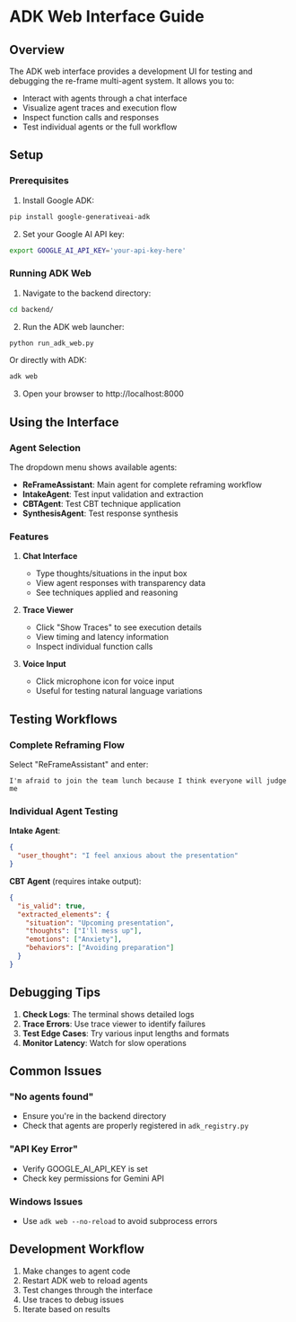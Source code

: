 # ADK Web Interface Guide

## Overview

The ADK web interface provides a development UI for testing and debugging the re-frame multi-agent system. It allows you to:

- Interact with agents through a chat interface
- Visualize agent traces and execution flow
- Inspect function calls and responses
- Test individual agents or the full workflow

## Setup

### Prerequisites

1. Install Google ADK:
```bash
pip install google-generativeai-adk
```

2. Set your Google AI API key:
```bash
export GOOGLE_AI_API_KEY='your-api-key-here'
```

### Running ADK Web

1. Navigate to the backend directory:
```bash
cd backend/
```

2. Run the ADK web launcher:
```bash
python run_adk_web.py
```

Or directly with ADK:
```bash
adk web
```

3. Open your browser to http://localhost:8000

## Using the Interface

### Agent Selection

The dropdown menu shows available agents:
- **ReFrameAssistant**: Main agent for complete reframing workflow
- **IntakeAgent**: Test input validation and extraction
- **CBTAgent**: Test CBT technique application  
- **SynthesisAgent**: Test response synthesis

### Features

1. **Chat Interface**
   - Type thoughts/situations in the input box
   - View agent responses with transparency data
   - See techniques applied and reasoning

2. **Trace Viewer**
   - Click "Show Traces" to see execution details
   - View timing and latency information
   - Inspect individual function calls

3. **Voice Input**
   - Click microphone icon for voice input
   - Useful for testing natural language variations

## Testing Workflows

### Complete Reframing Flow
Select "ReFrameAssistant" and enter:
```
I'm afraid to join the team lunch because I think everyone will judge me
```

### Individual Agent Testing

**Intake Agent**:
```json
{
  "user_thought": "I feel anxious about the presentation"
}
```

**CBT Agent** (requires intake output):
```json
{
  "is_valid": true,
  "extracted_elements": {
    "situation": "Upcoming presentation",
    "thoughts": ["I'll mess up"],
    "emotions": ["Anxiety"],
    "behaviors": ["Avoiding preparation"]
  }
}
```

## Debugging Tips

1. **Check Logs**: The terminal shows detailed logs
2. **Trace Errors**: Use trace viewer to identify failures
3. **Test Edge Cases**: Try various input lengths and formats
4. **Monitor Latency**: Watch for slow operations

## Common Issues

### "No agents found"
- Ensure you're in the backend directory
- Check that agents are properly registered in `adk_registry.py`

### "API Key Error"
- Verify GOOGLE_AI_API_KEY is set
- Check key permissions for Gemini API

### Windows Issues
- Use `adk web --no-reload` to avoid subprocess errors

## Development Workflow

1. Make changes to agent code
2. Restart ADK web to reload agents
3. Test changes through the interface
4. Use traces to debug issues
5. Iterate based on results